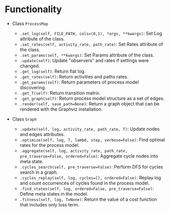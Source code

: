 # Functionality
* Class `ProcessMap`
  - `.set_log(self, FILE_PATH, cols=(0,1), *args, **kwargs)`: Set Log attribute of the class.
  - `.set_rates(self, activity_rate, path_rate)`: Set Rates attribute of the class.
  - `.set_params(self, **kwargs)`: Set Params attribute of the class.
  - `.update(self)`: Update "observers" and rates if settings were changed.
  - `.get_log(self)`: Return flat log.
  - `.get_rates(self)`: Return activities and paths rates.
  - `.get_params(self)`: Return parameters of process model discovering.
  - `.get_T(self)`: Return transition matrix.
  - `.get_graph(self)`: Return process model structure as a set of edges.
  - `.render(self, save_path=None)`: Return a graph object that can be rendered with the Graphviz installation.

* Class `Graph`
  - `.update(self, log, activity_rate, path_rate, T)`: Update nodes and edges attributes.
  - `.optimize(self, log, T, lambd, step, verbose=False)`: Find optimal rates for the process model.
  - `.aggregate(self, log, activity_rate, path_rate, pre_traverse=False, ordered=False)`: Aggregate cycle nodes into meta state.
  - `.cycles_search(self, pre_traverse=False)`: Perform DFS for cycles search in a graph.
  - `.cycles_replay(self, log, cycles=[], ordered=False)`: Replay log and count occurrences of cycles found in the process model.
  - `.find_states(self, log, ordered=False, pre_traverse=False)`: Define meta states in the model.
  - `.fitness(self, log, T=None)`: Return the value of a cost function that includes only loss term.

